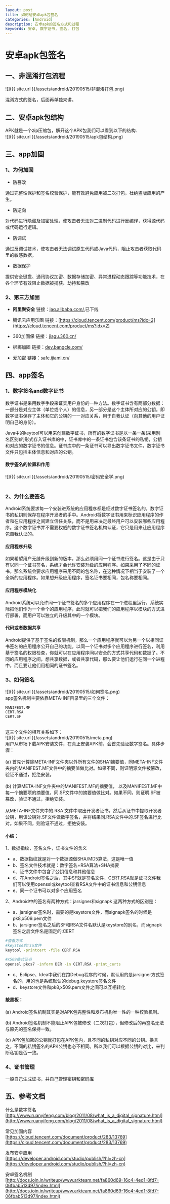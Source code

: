 ```yaml
---
layout: post
title: 如何给安卓apk包签名
categories: [Android]
description: 安卓apk的签名方式和过程
keywords: 安卓, 数字证书, 签名, 打包
---
```

# 安卓apk包签名

<a name="wyt9qi"></a>
## [](#wyt9qi)一、非混淆打包流程
![]({{ site.url }}/assets/android/20190515/非混淆打包.png)

混淆方式的签名，后面再单独来讲。

<a name="ilu9sf"></a>
## [](#ilu9sf)二、安卓apk包结构
APK就是一个zip压缩包，解开这个APK包我们可以看到以下的结构.<br />![]({{ site.url }}/assets/android/20190515/apk包结构.png)


<a name="v6a1cu"></a>
## [](#v6a1cu)三、app加固
<a name="plvwul"></a>
### [](#plvwul)1、为何加固

- 防篡改


通过完整性保护和签名校验保护，能有效避免应用被二次打包，杜绝盗版应用的产生。

- 防逆向


对代码进行隐藏及加密处理，使攻击者无法对二进制代码进行反编译，获得源代码或代码运行逻辑。

- 防调试


通过反调试技术，使攻击者无法调试原生代码或Java代码，阻止攻击者获取代码里的敏感数据。

- 数据保护


提供安全键盘、通讯协议加密、数据存储加密、异常进程动态跟踪等功能技术，在各个环节有效阻止数据被捕获、劫持和篡改
<a name="n1hgxe"></a>
### [](#n1hgxe)2、第三方加固

- **阿里聚安全** 链接：[jaq.alibaba.com/](http://jaq.alibaba.com/),已下线

- 腾讯云应用乐固 链接：[https://cloud.tencent.com/product/ms?idx=2](https://cloud.tencent.com/product/ms?idx=2)

- 360加固保 链接：[jiagu.360.cn/](http://jiagu.360.cn/)

- 梆梆加固 链接：[dev.bangcle.com/](http://dev.bangcle.com/)

- 爱加密 链接：[safe.ijiami.cn/](http://safe.ijiami.cn/)


<a name="l72qai"></a>
## [](#l72qai)四、app签名
<a name="b84fge"></a>
### [](#b84fge)1、数字签名and数字证书
  数字证书是采用数字手段来证实用户身份的一种方法。数字证书含有两部分数据：一部分是对应主体（单位或个人）的信息，另一部分是这个主体所对应的公钥。即数字证书保存了主体和它的公钥的一一对应关系，用于自我认证（向其他的用户证明自己的身份）。
  
  Java中的keytool可以用来创建数字证书，所有的数字证书是以一条一条(采用别名区别)的形式存入证书库的中，证书库中的一条证书包含该条证书的私钥，公钥和对应的数字证书的信息。证书库中的一条证书可以导出数字证书文件，数字证书文件只包括主体信息和对应的公钥。

<a name="y8i5ni"></a>
#### [](#y8i5ni)                数字签名的位置和作用
![]({{ site.url }}/assets/android/20190515/密码安全学.png)<br />  
<a name="6a70bz"></a>
### [](#6a70bz)2、为什么要签名
  Android系统要求每一个安装进系统的应用程序都是经过数字证书签名的，数字证书的私钥则保存在程序开发者的手中。Android将数字证书用来标识应用程序的作者和在应用程序之间建立信任关系，而不是用来决定最终用户可以安装哪些应用程序。这个数字证书并不需要权威的数字证书签名机构认证，它只是用来让应用程序包自我认证的。
<a name="7o73ch"></a>
#### [](#7o73ch)应用程序升级
  如果希望用户无缝升级到新的版本，那么必须用同一个证书进行签名。这是由于只有以同一个证书签名，系统才会允许安装升级的应用程序。如果采用了不同的证书，那么系统会要求应用程序采用不同的包名称，在这种情况下相当于安装了一个全新的应用程序。如果想升级应用程序，签名证书要相同，包名称要相同。
<a name="mt0vra"></a>
#### [](#mt0vra)应用程序模块化
  Android系统可以允许同一个证书签名的多个应用程序在一个进程里运行，系统实际把他们作为一个单个的应用程序，此时就可以把我们的应用程序以模块的方式进行部署，而用户可以独立的升级其中的一个模块。
<a name="r128qk"></a>
#### [](#r128qk)代码或者数据共享
  Android提供了基于签名的权限机制，那么一个应用程序就可以为另一个以相同证书签名的应用程序公开自己的功能。以同一个证书对多个应用程序进行签名，利用基于签名的权限检查，你就可以在应用程序间以安全的方式共享代码和数据了。不同的应用程序之间，想共享数据，或者共享代码，那么要让他们运行在同一个进程中，而且要让他们用相同的证书签名。
<a name="nunrsz"></a>
### [](#nunrsz)3、如何签名
![]({{ site.url }}/assets/android/20190515/如何签名.png)
<br />app签名机制主要依靠META-INF目录里的三个文件：
```
MANIFEST.MF
CERT.RSA
CERT.SF
```

<br />这三个文件的相互关系如下：<br />![]({{ site.url }}/assets/android/20190515/meta.png)<br />用户从市场下载APK安装文件，在真正安装APK前，会首先验证数字签名。具体步骤：<br />
<br />(a) 首先计算除META-INF文件夹以外所有文件的SHA1摘要值，同META-INF文件夹内的MANIFEST.MF文件中的摘要值做比对。如果不同，则证明源文件被篡改，验证不通过，拒绝安装。<br />
<br />(b) 计算META-INF文件夹中的MANIFEST.MF的摘要值， 以及MANIFEST.MF中每一个摘要项的摘要值，同.SF文件中的摘要值做比对。如果不同，则证明.SF被篡改，验证不通过，拒绝安装。<br />
<br />从META-INF文件夹中的.RSA 文件中取出开发者证书，然后从证书中提取开发者公钥，用该公钥对.SF文件做数字签名，并将结果同.RSA文件中的.SF签名进行比对。如果不同，则验证不通过，拒绝安装。

<a name="7ruogb"></a>
#### [](#7ruogb)小结：

1、数据指纹，签名文件，证书文件的含义<br />	
* a、数据指纹就是对一个数据源做SHA/MD5算法，这是唯一值<br />	
* b、签名文件技术就是：数字签名+RSA算法+SHA摘要<br />	c、证书文件中包含了公钥信息和其他信息<br />
* d、在Android签名之后，其中SF就是签名文件，CERT.RSA就是证书文件我们可以使用openssl或keytool查看RSA文件中的证书信息和公钥信息<br />
* e、同一个证书可以对多个应用签名<br />

2、Android中的签名有两种方式：jarsigner和signapk 这两种方式的区别是：<br />	
* a、jarsigner签名时，需要的是keystore文件，而signapk签名的时候是pk8,x509.pem文件<br />	
* b、jarsigner签名之后的SF和RSA文件名默认是keystore的别名，而signapk签名之后文件名是固定的:CERT<br />


```bash
#查看方式
#keystoe的rsa文件
keytool -printcert -file CERT.RSA

#x509格式证书
openssl pkcs7 -inform DER -in CERT.RSA -print_certs
```
* c、Eclipse、Idea中我们在跑Debug程序的时候，默认用的是jarsigner方式签名的，用的也是系统默认的debug.keystore签名文件<br />
* d、keystore文件和pk8,x509.pem文件之间可以互相转化

<a name="tdwvtv"></a>
#### [](#tdwvtv)敲黑板：
(a) Android签名机制其实是对APK包完整性和发布机构唯一性的一种校验机制。

(b) Android签名机制不能阻止APK包被修改（二次打包），但修改后的再签名无法与原先的签名保持一致。

(c) APK包加密的公钥就打包在APK包内，且不同的私钥对应不同的公钥。换言之，不同的私钥签名的APK公钥也必不相同。所以我们可以根据公钥的对比，来判断私钥是否一致。

<a name="eexrfn"></a>
### [](#eexrfn)4、证书管理
  一般自己生成证书，并自己管理密钥和密码库<br />

<a name="mgwekw"></a>
## [](#mgwekw)五、参考文档
什么是数字签名<br />[http://www.ruanyifeng.com/blog/2011/08/what_is_a_digital_signature.html](http://www.ruanyifeng.com/blog/2011/08/what_is_a_digital_signature.html)<br />

常见加固内容<br />[https://cloud.tencent.com/document/product/283/13769](https://cloud.tencent.com/document/product/283/13769)<br />

发布安卓应用<br /> [https://developer.android.com/studio/publish/?hl=zh-cn](https://developer.android.com/studio/publish/?hl=zh-cn)<br />

安卓签名机制<br />[http://docs.ioin.in/writeup/www.arkteam.net/fa860d69-16c4-4ed1-8fd7-06fbab513d97/index.html](http://docs.ioin.in/writeup/www.arkteam.net/fa860d69-16c4-4ed1-8fd7-06fbab513d97/index.html)
